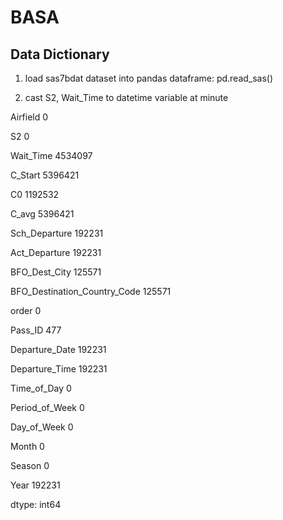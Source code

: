 # BASA

Data Dictionary
---
1. load sas7bdat dataset into pandas dataframe: pd.read_sas()

2. cast S2, Wait_Time to datetime variable at minute

Airfield                              0

S2                                    0

Wait_Time                       4534097

C_Start                         5396421

C0                              1192532

C_avg                           5396421

Sch_Departure                    192231

Act_Departure                    192231

BFO_Dest_City                    125571

BFO_Destination_Country_Code     125571

order                                 0

Pass_ID                             477

Departure_Date                   192231

Departure_Time                   192231

Time_of_Day                           0

Period_of_Week                        0

Day_of_Week                           0

Month                                 0

Season                                0

Year                             192231

dtype: int64
